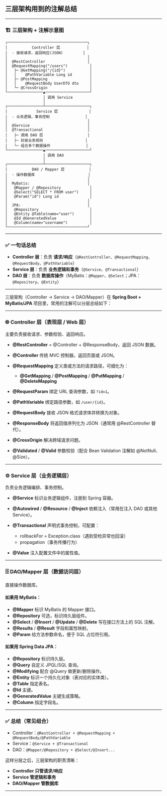 ## 三层架构用到的注解总结

---

### 🏗 三层架构 + 注解示意图

```
┌────────────────────────────────────┐
│           Controller 层            │
│  - 接收请求，返回响应(JSON)         │
│                                    │
│  @RestController                   │
│  @RequestMapping("/users")          │
│   ├─ @GetMapping("/{id}")           │
│   │    @PathVariable Long id        │
│   ├─ @PostMapping                   │
│   │    @RequestBody UserDTO dto     │
│   └─ @CrossOrigin                   │
└────────────────▲────────────────────┘
                 │ 调用 Service
                 │
┌────────────────┴────────────────────┐
│             Service 层              │
│  - 业务逻辑，事务控制                │
│                                    │
│  @Service                          │
│  @Transactional                    │
│   ├─ 调用 DAO 层                    │
│   ├─ 封装业务规则                   │
│   └─ 组合多个数据操作                │
└────────────────▲────────────────────┘
                 │ 调用 DAO
                 │
┌────────────────┴────────────────────┐
│           DAO / Mapper 层           │
│  - 操作数据库                        │
│                                    │
│  MyBatis:                          │
│   @Mapper / @Repository             │
│   @Select("SELECT * FROM user")     │
│   @Param("id") Long id              │
│                                    │
│  JPA:                              │
│   @Repository                       │
│   @Entity @Table(name="user")       │
│   @Id @GeneratedValue               │
│   @Column(name="username")          │
└────────────────────────────────────┘

```

---

### ✅ 一句话总结

- **Controller 层**：负责 **请求/响应**（`@RestController`、`@RequestMapping`、`@RequestBody`、`@PathVariable`）
- **Service 层**：负责 **业务逻辑和事务**（`@Service`、`@Transactional`）
- **DAO 层**：负责 **数据库操作**（MyBatis：`@Mapper`、`@Select`；JPA：`@Repository`、`@Entity`）

---

三层架构（Controller → Service → DAO/Mapper）在 **Spring Boot + MyBatis/JPA** 项目里，常用的注解可以分层总结如下：

---

### 🌐 Controller 层（表现层 / Web 层）

主要负责接收请求、参数校验、返回响应。

-  **@RestController**
  \= @Controller + @ResponseBody，返回 JSON 数据。
-  **@Controller**
  传统 MVC 控制器，返回页面或 JSON。
- **@RequestMapping**
  定义类或方法的请求路径，可细化为：

  -  **@GetMapping** /  **@PostMapping** /  **@PutMapping** /  **@DeleteMapping**
-  **@RequestParam**
  绑定 URL 查询参数，如 `?id=1`。
-  **@PathVariable**
  绑定路径参数，如 `/user/{id}`。
-  **@RequestBody**
  接收 JSON 格式请求体并转换为对象。
-  **@ResponseBody**
  将返回值序列化为 JSON（通常用 @RestController 替代）。
-  **@CrossOrigin**
  解决跨域请求问题。
-  **@Validated** /  **@Valid**
  参数校验（配合 Bean Validation 注解如 @NotNull、@Size）。

---

### ⚙️ Service 层（业务逻辑层）

负责业务逻辑编排、事务控制。

-  **@Service**
  标识业务逻辑组件，注册到 Spring 容器。
-  **@Autowired** /  **@Resource** /  **@Inject**
  依赖注入（常用在注入 DAO 或其他 Service）。
- **@Transactional**
  声明式事务控制，可配置：

  - rollbackFor \= Exception.class（遇到受检异常也回滚）
  - propagation（事务传播行为）
-  **@Value**
  注入配置文件中的属性值。

---

### 🗄 DAO/Mapper 层（数据访问层）

直接操作数据库。

#### 如果用 MyBatis：

-  **@Mapper**
  标识 MyBatis 的 Mapper 接口。
-  **@Repository**
  可选，标识持久层组件。
-  **@Select** /  **@Insert** /  **@Update** /  **@Delete**
  写在接口方法上的 SQL 注解。
-  **@Results** /  **@Result**
  字段和属性映射。
-  **@Param**
  给方法参数命名，便于 SQL 占位符引用。

#### 如果用 Spring Data JPA：

-  **@Repository**
  标识持久层。
-  **@Query**
  自定义 JPQL/SQL 查询。
-  **@Modifying**
  配合 @Query 做更新/删除操作。
-  **@Entity**
  标识一个持久化对象（表对应的实体类）。
-  **@Table**
  指定表名。
-  **@Id**
  主键。
-  **@GeneratedValue**
  主键生成策略。
-  **@Column**
  指定字段名。

---

### ✅ 总结（常见组合）

- Controller：`@RestController + @RequestMapping + @RequestBody/@PathVariable`
- Service：`@Service + @Transactional`
- DAO：`@Mapper/@Repository + @Select/@Insert...`

这样分层之后，三层架构的职责清晰：

- **Controller 只管请求/响应**
- **Service 管逻辑和事务**
- **DAO/Mapper 管数据库**

---
